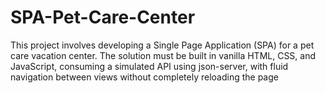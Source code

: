 # SPA-Pet-Care-Center
This project involves developing a Single Page Application (SPA) for a pet care vacation center. The solution must be built in vanilla HTML, CSS, and JavaScript, consuming a simulated API using json-server, with fluid navigation between views without completely reloading the page
